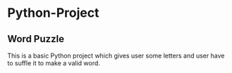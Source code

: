 # Python-Project
## Word Puzzle
This is a basic Python project which gives user some letters and user have to suffle it to make a valid word.
